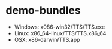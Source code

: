 # demo-bundles
- Windows: x086-win32/TTS/TTS.exe
- Linux: x86_64-linux/TTS/TTS.x86_64
- OSX: x86-darwin/TTS.app